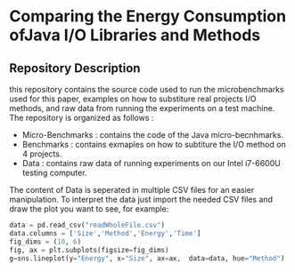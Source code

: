 # Comparing the Energy Consumption ofJava I/O Libraries and Methods

## Repository Description

this repository contains the source code used to run the microbenchmarks used for this paper, examples on how to substiture real projects I/O methods, and raw data from running the experiments on a test machine.
The repository is organized as follows :
- Micro-Benchmarks : contains the code of the Java micro-becnhmarks.
- Benchmarks : contains exmaples on how to subtiture the I/O method on 4 projects.
- Data : contains raw data of running experiments on our Intel i7-6600U testing computer.

The content of Data is seperated in multiple CSV files for an easier manipulation.
To interpret the data just import the needed CSV files and draw the plot you want to see, for example:

```python
data = pd.read_csv("readWholeFile.csv")
data.columns = ['Size','Method','Energy','Time']
fig_dims = (10, 6)
fig, ax = plt.subplots(figsize=fig_dims)
g=sns.lineplot(y="Energy", x="Size", ax=ax,  data=data, hue="Method")
```
